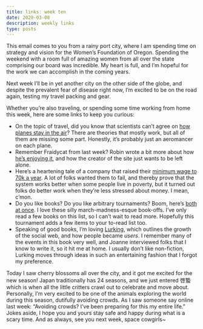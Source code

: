 ```yaml
---
title: links: week ten
date: 2020-03-08
description: weekly links
type: posts
---
```


This email comes to you from a rainy port city, where I am spending time on strategy and vision for the Women’s Foundation of Oregon. Spending the weekend with a room full of amazing women from all over the state comprising our board was incredible. My heart is full, and I’m hopeful for the work we can accomplish in the coming years.

Next week I’ll be in yet another city on the other side of the globe, and despite the prevalent fear of disease right now, I’m excited to be on the road again, testing my travel packing and gear.

Whether you’re also traveling, or spending some time working from home this week, here are some links to keep you curious:

- On the topic of travel, did you know that scientists can’t agree on [how planes stay in the air](https://www.scientificamerican.com/article/no-one-can-explain-why-planes-stay-in-the-air/)? There are theories that mostly work, but all of them are missing some part. Honestly, it’s probably just an aeromancer on each plane.
- Remember Fraidycat from last week? Robin wrote a bit more about how [he’s enjoying it](https://www.robinsloan.com/notes/master-tapes/), and how the creator of the site just wants to be left alone.
- Here’s a heartening tale of a company that raised their [minimum wage to 70k a year](https://kottke.org/20/02/what-happened-to-the-company-that-raised-minimum-wage-to-70kyr). A lot of folks wanted them to fail, and thereby prove that the system works better when some people live in poverty, but it turned out folks do better work when they’re less stressed about money. I mean, c’mon.
- Do you like books? Do you like arbitrary tournaments? Boom, here’s [both at once](https://themorningnews.org/tob/2020/golden-state-v-oval-v-we-cast-a-shadow.php). I love these silly march-madness-esque book-offs. I’ve only read a few books on this list, so I can’t wait to read more. Hopefully this tournament adds a few items to your to-read list too.
- Speaking of good books, I’m loving [Lurking](https://theoutline.com/post/8756/q-and-a-joanne-mcneil-lurking-book-how-person-became-user), which outlines the growth of the social web, and how people became _users_. I remember many of the events in this book very well, and Joanne interviewed folks that I know to write it, so it hit me at home. I usually don’t like non-fiction, Lurking moves through ideas in such an entertaining fashion that I forgot my preference.

Today I saw cherry blossoms all over the city, and it got me excited for the new season! Japan traditionally has 24 seasons, and we just entered 啓蟄 which is when all the little critters crawl out to celebrate and move about. Personally, I’m very excited to be one of the animals exploring the world during this season, dutifully avoiding crowds. As I saw someone say online last week: “Avoiding crowds? I’ve been preparing for this my entire life.” Jokes aside, I hope you and yours stay safe and happy during what is a scary time. And as always, see you next week, space cowgirls~